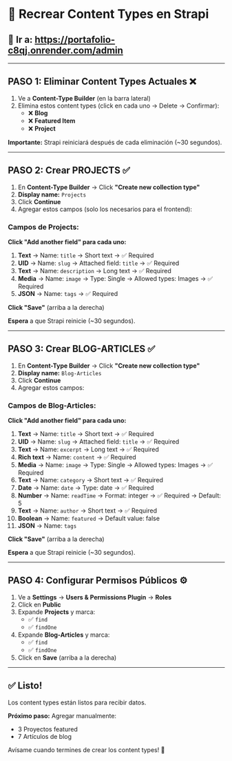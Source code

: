 # 🔄 Recrear Content Types en Strapi

## 📍 Ir a: https://portafolio-c8qj.onrender.com/admin

---

## PASO 1: Eliminar Content Types Actuales ❌

1. Ve a **Content-Type Builder** (en la barra lateral)
2. Elimina estos content types (click en cada uno → Delete → Confirmar):
   - ❌ **Blog**
   - ❌ **Featured Item**  
   - ❌ **Project**

**Importante:** Strapi reiniciará después de cada eliminación (~30 segundos).

---

## PASO 2: Crear PROJECTS ✅

1. En **Content-Type Builder** → Click **"Create new collection type"**
2. **Display name:** `Projects`
3. Click **Continue**
4. Agregar estos campos (solo los necesarios para el frontend):

### Campos de Projects:

**Click "Add another field" para cada uno:**

1. **Text** → Name: `title` → Short text → ✅ Required
2. **UID** → Name: `slug` → Attached field: `title` → ✅ Required
3. **Text** → Name: `description` → Long text → ✅ Required
4. **Media** → Name: `image` → Type: Single → Allowed types: Images → ✅ Required
5. **JSON** → Name: `tags` → ✅ Required

**Click "Save"** (arriba a la derecha)

**Espera** a que Strapi reinicie (~30 segundos).

---

## PASO 3: Crear BLOG-ARTICLES ✅

1. En **Content-Type Builder** → Click **"Create new collection type"**
2. **Display name:** `Blog-Articles`
3. Click **Continue**
4. Agregar estos campos:

### Campos de Blog-Articles:

**Click "Add another field" para cada uno:**

1. **Text** → Name: `title` → Short text → ✅ Required
2. **UID** → Name: `slug` → Attached field: `title` → ✅ Required
3. **Text** → Name: `excerpt` → Long text → ✅ Required
4. **Rich text** → Name: `content` → ✅ Required
5. **Media** → Name: `image` → Type: Single → Allowed types: Images → ✅ Required
6. **Text** → Name: `category` → Short text → ✅ Required
7. **Date** → Name: `date` → Type: date → ✅ Required
8. **Number** → Name: `readTime` → Format: integer → ✅ Required → Default: 5
9. **Text** → Name: `author` → Short text → ✅ Required
10. **Boolean** → Name: `featured` → Default value: false
11. **JSON** → Name: `tags`

**Click "Save"** (arriba a la derecha)

**Espera** a que Strapi reinicie (~30 segundos).

---

## PASO 4: Configurar Permisos Públicos ⚙️

1. Ve a **Settings** → **Users & Permissions Plugin** → **Roles**
2. Click en **Public**
3. Expande **Projects** y marca:
   - ✅ `find`
   - ✅ `findOne`
4. Expande **Blog-Articles** y marca:
   - ✅ `find`
   - ✅ `findOne`
5. Click en **Save** (arriba a la derecha)

---

## ✅ Listo!

Los content types están listos para recibir datos.

**Próximo paso:** Agregar manualmente:
- 3 Proyectos featured
- 7 Artículos de blog

Avísame cuando termines de crear los content types! 🚀
